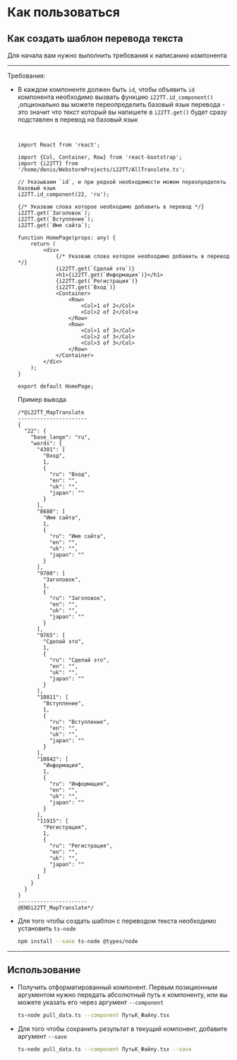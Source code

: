 # Как пользоваться

## Как создать шаблон перевода текста

Для начала вам нужно выполнить требования к написанию компонента

---

Требования:

- В каждом компоненте должен быть `id`, чтобы объявить `id` компонента необходимо вызвать функцию `i22TT.id_component()`
  ,опционально вы можете переопределить базовый язык перевода - это значит что текст который вы напишете в `i22TT.get()`
  будет сразу подставлен в перевод на базовый язык

  ```tsx


  import React from 'react';
  
  import {Col, Container, Row} from 'react-bootstrap';
  import {i22TT} from '/home/denis/WebstormProjects/i22TT/AllTranslete.ts';
  
  // Указываем `id`, и при редкой необходимости можем переопределять базовый язык
  i22TT.id_component(22, 'ru');
  
  {/* Указваю слова которое необходимо добавить в перевод */}
  i22TT.get(`Заголовок`);
  i22TT.get(`Вступление`);
  i22TT.get(`Имя сайта`);
  
  function HomePage(props: any) {
      return (
          <div>
              {/* Указваю слова которое необходимо добавить в перевод */}
              {i22TT.get(`Сделай это`)}
              <h1>{i22TT.get(`Информация`)}</h1>
              {i22TT.get(`Регистрация`)}
              {i22TT.get(`Вход`)}
              <Container>
                  <Row>
                      <Col>1 of 2</Col>
                      <Col>2 of 2</Col>a
                  </Row>
                  <Row>
                      <Col>1 of 3</Col>
                      <Col>2 of 3</Col>
                      <Col>3 of 3</Col>
                  </Row>
              </Container>
          </div>
      );
  }
  
  export default HomePage;
  ```
  Пример вывода
  ```tsx  
  /*@i22TT_MapTranslate
  ----------------------
  {
    "22": {
      "base_lange": "ru",
      "words": {
        "4301": [
          "Вход",
          1,
          {
            "ru": "Вход",
            "en": "",
            "uk": "",
            "japan": ""
          }
        ],
        "8680": [
          "Имя сайта",
          1,
          {
            "ru": "Имя сайта",
            "en": "",
            "uk": "",
            "japan": ""
          }
        ],
        "9700": [
          "Заголовок",
          1,
          {
            "ru": "Заголовок",
            "en": "",
            "uk": "",
            "japan": ""
          }
        ],
        "9765": [
          "Сделай это",
          1,
          {
            "ru": "Сделай это",
            "en": "",
            "uk": "",
            "japan": ""
          }
        ],
        "10811": [
          "Вступление",
          1,
          {
            "ru": "Вступление",
            "en": "",
            "uk": "",
            "japan": ""
          }
        ],
        "10842": [
          "Информация",
          1,
          {
            "ru": "Информация",
            "en": "",
            "uk": "",
            "japan": ""
          }
        ],
        "11915": [
          "Регистрация",
          1,
          {
            "ru": "Регистрация",
            "en": "",
            "uk": "",
            "japan": ""
          }
        ]
      }
    }
  }
  ----------------------
  @ENDi22TT_MapTranslate*/

  ```

- Для того чтобы создать шаблон с переводом текста необходимо установить `ts-node`

  ```bash
  npm install --save ts-node @types/node
  ```

---

## Использование

- Получить отформатированный компонент. Первым позиционным аргументом нужно передать абсолютный путь к компоненту, или
  вы можете указать его через аргумент `--component`
  ```bash
  ts-node pull_data.ts --component ПутьК_Файлу.tsx
  ```

- Для того чтобы сохранить результат в текущий компонент, добавите аргумент `--save`
  ```bash
  ts-node pull_data.ts --component ПутьК_Файлу.tsx --save
  ```
  